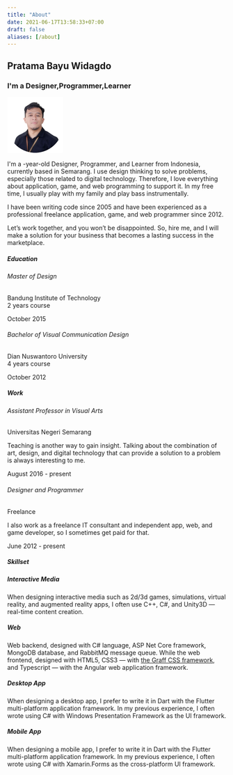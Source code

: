 ```yaml
---
title: "About"
date: 2021-06-17T13:58:33+07:00
draft: false
aliases: [/about]
---
```


<section class="flex flex-align-items-center flex-justify-content-center">
    <div>
        <h1 class="text-center">Pratama Bayu Widagdo</h1>
        <h3 class="text-center">I'm a <span id="word-rotating">Designer,Programmer,Learner</span></h3>
    </div>
</section>

<section class="margin-large margin-remove-horizontal@m grid grid-4-columns grid-1-columns@m gap-medium">
    <div><div class="flex align-items-center justify-content-center"><img src="/images/profile_photo.png" loading="lazy" class="text-center@m border-radius-1/2" width="128px"/></div></div>
    <div class="grid-column-span-2 grid-column-span-1@m">
        <p>I'm a <span id="my-age"></span>-year-old Designer, Programmer, and Learner from Indonesia, currently based in Semarang. I use design thinking to solve problems, especially those related to digital technology. Therefore, I love everything about application, game, and web programming to support it. In my free time, I usually play with my family and play bass instrumentally.</p>
        <p>I have been writing code since 2005 and have been experienced as a professional freelance application, game, and web programmer since 2012.</p>
        <p>Let’s work together, and you won’t be disappointed. So, hire me, and I will make a solution for your business that becomes a lasting success in the marketplace.</p>
    </div>
    <div></div>
</section>

<section class="margin-large margin-remove-horizontal@m grid grid-4-columns grid-1-columns@m gap-medium">
    <div><h5>Education</h5></div>
    <div class="grid-column-span-2 grid-column-span-1@m">
        <h6>Master of Design</h6>
        <p>Bandung Institute of Technology<br/><span class="text-italic">2 years course</span></p>
    </div>
    <div>
        <p>October 2015</p>
    </div>
    <div></div>
    <div class="grid-column-span-2 grid-column-span-1@m">
        <h6>Bachelor of Visual Communication Design</h6>
        <p>Dian Nuswantoro University<br/><span class="text-italic">4 years course</span></p>
    </div>
    <div>
        <p>October 2012</p>
    </div>
</section>

<section class="margin-large margin-remove-horizontal@m grid grid-4-columns grid-1-columns@m gap-medium">
    <div><h5>Work</h5></div>
    <div class="grid-column-span-2 grid-column-span-1@m">
        <h6>Assistant Professor in Visual Arts</h6>
        <p>Universitas Negeri Semarang</p>
        <p>Teaching is another way to gain insight. Talking about the combination of art, design, and digital technology that can provide a solution to a problem is always interesting to me.</p>
    </div>
    <div>
        <p>August 2016 - present</p>
    </div>
    <div></div>
    <div class="grid-column-span-2 grid-column-span-1@m">
        <h6>Designer and Programmer</h6>
        <p>Freelance</p>
        <p>I also work as a freelance IT consultant and independent app, web, and game developer, so I sometimes get paid for that.</p>
    </div>
    <div>
        <p>June 2012 - present</p>
    </div>
</section>

<section class="margin-large margin-remove-horizontal@m grid grid-4-columns grid-1-columns@m gap-medium">
    <div><h5>Skillset</h5></div>
    <div class="grid-column-span-3 grid-column-span-1@m">
        <div class="grid grid-2-columns grid-1-columns@m gap-medium">
            <div class="card card-default box-shadow-large box-shadow-none@dark">
                <!--<div class="card-header padding-remove-horizontal padding-remove-top">
                    <img src="/images/skillset_interactive media.png" class="border-radius-xsmall border-radius-remove-bottom-left border-radius-remove-bottom-right width-1/1">
                </div>-->
                <div class="card-body">
                    <h5>Interactive Media</h5>
                    <p>When designing interactive media such as 2d/3d games, simulations, virtual reality, and augmented reality apps, I often use C++, C#, and Unity3D ⁠&mdash; real-time content creation.<p>
                </div>
            </div>
            <div class="card card-default box-shadow-large box-shadow-none@dark">
                <!--<div class="card-header padding-remove-horizontal padding-remove-top">
                    <img src="/images/skillset_web.png" class="border-radius-xsmall border-radius-remove-bottom-left border-radius-remove-bottom-right width-1/1">
                </div>-->
                <div class="card-body">
                    <h5>Web</h5>
                    <p>Web backend, designed with C# language, ASP Net Core framework, MongoDB database, and RabbitMQ message queue. While the web frontend, designed with HTML5, CSS3 &mdash; with <a href="https://graff.pratamabayu.com" target="_blank" class="text-underline">the Graff CSS framework</a>, and Typescript &mdash; with the Angular web application framework.<p>
                </div>
            </div>
            <div class="card card-default box-shadow-large box-shadow-none@dark">
                <!--<div class="card-header padding-remove-horizontal padding-remove-top">
                    <img src="/images/skillset_desktop app.png" class="border-radius-xsmall border-radius-remove-bottom-left border-radius-remove-bottom-right width-1/1">
                </div>-->
                <div class="card-body">
                    <h5>Desktop App</h5>
                    <p>When designing a desktop app, I prefer to write it in Dart with the Flutter multi-platform application framework. In my previous experience, I often wrote using C# with Windows Presentation Framework as the UI framework.<p>
                </div>
            </div>
            <div class="card card-default box-shadow-large box-shadow-none@dark">
                <!--<div class="card-header padding-remove-horizontal padding-remove-top">
                    <img src="/images/skillset_mobile app.png" class="border-radius-xsmall border-radius-remove-bottom-left border-radius-remove-bottom-right width-1/1">
                </div>-->
                <div class="card-body">
                    <h5>Mobile App</h5>
                    <p>When designing a mobile app, I prefer to write it in Dart with the Flutter multi-platform application framework. In my previous experience, I often wrote using C# with Xamarin.Forms as the cross-platform UI framework.<p>
                </div>
            </div>
        </div>
    </div>
</section>

<script>
    function calculateAge(dateString) {
    var birthday = +new Date(dateString);
    return ~~((Date.now() - birthday) / (31557600000));
  }
</script>

<script>
    var myAgeElement =  document.getElementById('my-age');
    myAgeElement.innerText = calculateAge("1989-06-24");
</script>
